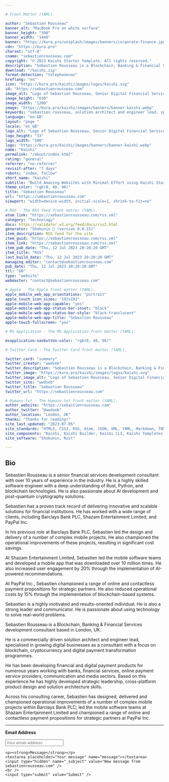 ```yaml
---

# Front Matter (YAML)

author: "Sebastien Rousseau"
banner_alt: "MacBook Pro on white surface"
banner_height: "398"
banner_width: "1440"
banner: "https://kura.pro/unsplash/images/banners/corporate-finance.jpg"
cdn: "https://kura.pro"
charset: "utf-8"
cname: "sebastienrousseau.com"
copyright: "© 2023 Kaishi Starter Template. All rights reserved."
description: "Sebastien Rousseau is a Blockchain, Banking & Financial Services development consultant based in London, UK."
download: "/kaishi.zip"
format-detection: "telephone=no"
hreflang: "en"
icon: "https://kura.pro/kaishi/images/logos/kaishi.svg"
id: "https://sebastienrousseau.com"
image_alt: "Logo of Sebastien Rousseau, Senior Digital Financial Services Consultant"
image_height: "630"
image_width: "1200"
image: "https://kura.pro/kaishi/images/banners/banner-kaishi.webp"
keywords: "sebastien rousseau, solution architect and engineer lead, specialised in blockchain, banking, financial services, london, uk, united kingdom, europe, fintech, technology, consultant, developer, software engineer, software developer, software architect"
language: "en-GB"
layout: "page "
locale: "en_GB"
logo_alt: "Logo of Sebastien Rousseau, Senior Digital Financial Services Consultant"
logo_height: "33"
logo_width: "100"
logo: "https://kura.pro/kaishi/images/banners/banner-kaishi.webp"
name: "Kaishi"
permalink: "/about/index.html"
rating: "general"
referrer: "no-referrer"
revisit-after: "7 days"
robots: "index, follow"
short_name: "kaishi"
subtitle: "Build Amazing Websites with Minimal Effort using Kaishi Starter Template"
theme_color: "rgb(0, 48, 96)"
title: "Sebastien Rousseau"
url: "https://sebastienrousseau.com"
viewport: "width=device-width, initial-scale=1, shrink-to-fit=no"

# RSS - The RSS feed front matter (YAML).
atom_link: "https://sebastienrousseau.com/rss.xml"
category: "Technology"
docs: https://validator.w3.org/feed/docs/rss2.html
generator: "Shokunin 🦀 (version 0.0.15)"
item_description: RSS feed for the site
item_guid: "https://sebastienrousseau.com/rss.xml"
item_link: "https://sebastienrousseau.com/rss.xml"
item_pub_date: "Thu, 12 Jul 2023 20:20:20 GMT"
item_title: "RSS"
last_build_date: "Thu, 12 Jul 2023 20:20:20 GMT"
managing_editor: "contact@sebastienrousseau.com"
pub_date: "Thu, 12 Jul 2023 20:20:20 GMT"
ttl: "60"
type: "website"
webmaster: "contact@sebastienrousseau.com"

# Apple - The Apple front matter (YAML).
apple_mobile_web_app_orientations: "portrait"
apple_touch_icon_sizes: "192x192"
apple-mobile-web-app-capable: "yes"
apple-mobile-web-app-status-bar-inset: "black"
apple-mobile-web-app-status-bar-style: "black-translucent"
apple-mobile-web-app-title: "Sebastien Rousseau"
apple-touch-fullscreen: "yes"

# MS Application - The MS Application front matter (YAML).

msapplication-navbutton-color: "rgb(0, 48, 96)"

# Twitter Card - The Twitter Card front matter (YAML).

twitter_card: "summary"
twitter_creator: "wwdseb"
twitter_description: "Sebastien Rousseau is a Blockchain, Banking & Financial Services development consultant based in London, UK."
twitter_image: "https://kura.pro/kaishi/images/logos/kaishi.svg"
twitter_image_alt: "Logo of Sebastien Rousseau, Senior Digital Financial Services Consultant"
twitter_site: "wwdseb"
twitter_title: "Sebastien Rousseau"
twitter_url: "https://sebastienrousseau.com"

# Humans.txt - The Humans.txt front matter (YAML).
author_website: "https://sebastienrousseau.com"
author_twitter: "@wwdseb"
author_location: "London, UK"
thanks: "Thanks for reading!"
site_last_updated: "2023-07-05"
site_standards: "HTML5, CSS3, RSS, Atom, JSON, XML, YAML, Markdown, TOML"
site_components: "Kaishi, Kaishi Builder, Kaishi CLI, Kaishi Templates, Kaishi Themes"
site_software: "Shokunin, Rust"

---
```


## Bio

Sebastien Rousseau is a senior financial services development consultant with over 10 years of experience in the industry. He is a highly skilled software engineer with a deep understanding of Rust, Python, and blockchain technologies. He is also passionate about AI development and post-quantum cryptography solutions.

Sebastien has a proven track record of delivering innovative and scalable solutions for financial institutions. He has worked with a wide range of clients, including Barclays Bank PLC, Shazam Entertainment Limited, and PayPal Inc.

In his previous role at Barclays Bank PLC, Sebastien led the design and delivery of a number of complex mobile projects. He also championed the operational improvements of these projects, resulting in significant cost savings.

At Shazam Entertainment Limited, Sebastien led the mobile software teams and developed a mobile app that was downloaded over 10 million times. He also increased user engagement by 20% through the implementation of AI-powered recommendations.

At PayPal Inc., Sebastien championed a range of online and contactless payment propositions for strategic partners. He also reduced operational costs by 15% through the implementation of blockchain-based systems.

Sebastien is a highly motivated and results-oriented individual. He is also a strong leader and communicator. He is passionate about using technology to solve real-world problems.

Sebastien Rousseau is a Blockchain, Banking & Financial Services development consultant based in London, UK.

He is a commercially driven solution architect and engineer lead, specialised in growing digital businesses as a consultant with a focus on blockchain, cryptocurrency and digital payment transformation programmes.

He has been developing financial and digital payment products for numerous years working with banks, financial services, online payment service providers, communication and media sectors. Based on this experience he has highly developed strategic leadership, cross-platform product design and solution architecture skills.

Across his consulting career, Sebastien has designed, delivered and championed operational improvements of a number of complex mobile projects within Barclays Bank PLC; led the mobile software teams at Shazam Entertainment Limited and championed a range of online and contactless payment propositions for strategic partners at PayPal Inc.

<hr />

  <form id="contactform" method="POST" action="https://formspree.io/hello@sebastienrousseau.com">
    <p><strong>Email Address</strong></p>
    <input type="email" name="_replyto" placeholder="Your email address" />

    <p><strong>Message</strong></p>
    <textarea placeholder="Your message" name="message"></textarea>
    <input type="hidden" name="_subject" value="New message from sebastienrousseau.com" />
    <br />
    <input type="submit" value="Submit" />
  </form>
